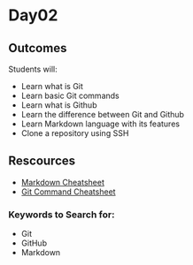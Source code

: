 # Day02

## Outcomes
Students will:
* Learn what is Git 
* Learn basic Git commands 
* Learn what is Github
* Learn the difference between Git and Github 
* Learn Markdown language with its features
* Clone a repository using SSH


## Rescources
* [Markdown Cheatsheet](https://www.markdownguide.org/basic-syntax/)
* [Git Command Cheatsheet](https://www.plesk.com/blog/various/git-commands-cheat-sheet/)


### Keywords to Search for: 
* Git
* GitHub
* Markdown
